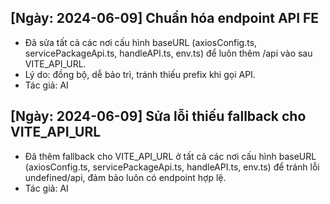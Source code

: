## [Ngày: 2024-06-09] Chuẩn hóa endpoint API FE
- Đã sửa tất cả các nơi cấu hình baseURL (axiosConfig.ts, servicePackageApi.ts, handleAPI.ts, env.ts) để luôn thêm /api vào sau VITE_API_URL.
- Lý do: đồng bộ, dễ bảo trì, tránh thiếu prefix khi gọi API.
- Tác giả: AI 

## [Ngày: 2024-06-09] Sửa lỗi thiếu fallback cho VITE_API_URL
- Đã thêm fallback cho VITE_API_URL ở tất cả các nơi cấu hình baseURL (axiosConfig.ts, servicePackageApi.ts, handleAPI.ts, env.ts) để tránh lỗi undefined/api, đảm bảo luôn có endpoint hợp lệ.
- Tác giả: AI 